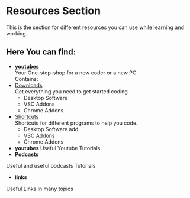 <!-- FIX -->
# Resources Section
This  is the section for different resources you can use while learning and working.

## Here You can find:
* [__youtubes__](youtubes.md)  
Your One-stop-shop for a new coder or a new PC.  
Contains:
* [Downloads](new-pc/Download.md)  
Get everything you need 
to get started coding .
    * Desktop Software
    * VSC Addons 
    * Chrome Addons 
* [Shortcuts](new-pc/shortcuts.md)  
Shortcuts for different programs to help you code.
    <!-- ADD -->
    * Desktop Software add
    * VSC Addons 
    * Chrome Addons 
* __youtubes__
Useful Youtube Tutorials
* __Podcasts__

Useful and useful podcasts Tutorials
* __links__

Useful Links  in many topics


